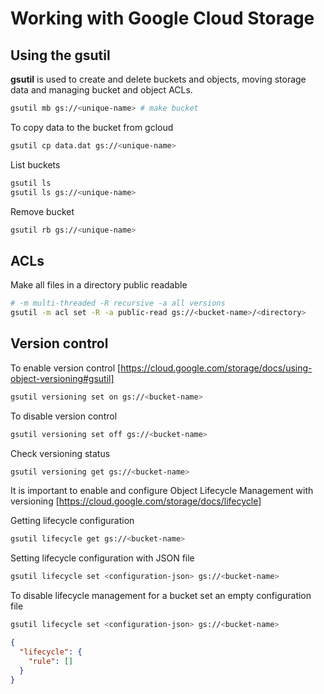# Working with Google Cloud Storage

## Using the gsutil

**gsutil** is used to create and delete buckets and objects, moving storage data and managing bucket and object ACLs.

```sh
gsutil mb gs://<unique-name> # make bucket
```

To copy data to the bucket from gcloud

```sh
gsutil cp data.dat gs://<unique-name>
```

List buckets

```sh
gsutil ls
gsutil ls gs://<unique-name>
```

Remove bucket

```sh
gsutil rb gs://<unique-name>
```

## ACLs

Make all files in a directory public readable

```sh
# -m multi-threaded -R recursive -a all versions
gsutil -m acl set -R -a public-read gs://<bucket-name>/<directory>
```

## Version control

To enable version control [https://cloud.google.com/storage/docs/using-object-versioning#gsutil]

```sh
gsutil versioning set on gs://<bucket-name>
```

To disable version control

```sh
gsutil versioning set off gs://<bucket-name>
```

Check versioning status

```sh
gsutil versioning get gs://<bucket-name>
```

It is important to enable and configure Object Lifecycle Management with versioning [https://cloud.google.com/storage/docs/lifecycle]

Getting lifecycle configuration

```sh
gsutil lifecycle get gs://<bucket-name>
```

Setting lifecycle configuration with JSON file

```sh
gsutil lifecycle set <configuration-json> gs://<bucket-name>
```

To disable lifecycle management for a bucket set an empty configuration file

```sh
gsutil lifecycle set <configuration-json> gs://<bucket-name>
```

```json
{
  "lifecycle": {
    "rule": []
  }
}
```
